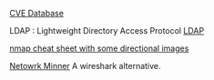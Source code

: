 [CVE Database](https://www.cvedetails.com/)

LDAP : Lightweight Directory Access Protocol
[LDAP](https://www.cbtnuggets.com/blog/technology/networking/ldap-port-389-vs-636)

[nmap cheat sheet with some directional images](https://stationx-public-download.s3.us-west-2.amazonaws.com/nmap_cheet_sheet_v7.pdf)


[Netowrk Minner](https://www.netresec.com/?page=NetworkMiner) A wireshark alternative.

